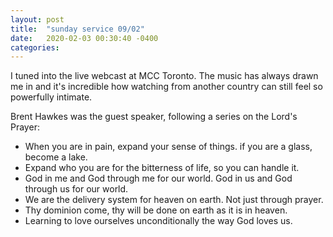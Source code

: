 ```yaml
---
layout: post
title:  "sunday service 09/02"
date:   2020-02-03 00:30:40 -0400
categories:
---
```


I tuned into the live webcast at MCC Toronto. The music has always drawn me in and it's incredible how watching from another country can still feel so powerfully intimate.

Brent Hawkes was the guest speaker, following a series on the Lord's Prayer:
- When you are in pain, expand your sense of things. if you are a glass, become a lake.  
- Expand who you are for the bitterness of life, so you can handle it.
- God in me and God through me for our world. God in us and God through us for our world.
- We are the delivery system for heaven on earth. Not just through prayer.
- Thy dominion come, thy will be done on earth as it is in heaven.
- Learning to love ourselves unconditionally the way God loves us.
